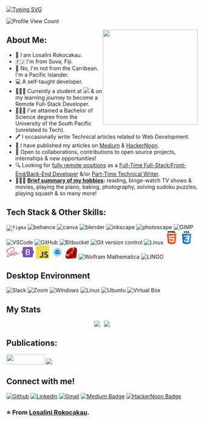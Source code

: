 [![Typing SVG](https://readme-typing-svg.herokuapp.com?font=Futura&color=E815CF&size=35&width=500&lines=Bula!+🌺+;I'm+Losalini.;Nice+to+meet+you!+🙂+; )](https://git.io/typing-svg)

![Profile View Count](https://komarev.com/ghpvc/?username=chelmerrox&color=orange&style=flat)

<!-- <img width="35%" align="right" alt="Github" src="https://user-images.githubusercontent.com/48678280/88862734-4903af80-d201-11ea-968b-9c939d88a37c.gif" /> -->
<img align="right" src="https://media.giphy.com/media/jRf5fsn8G6YaogAWxn/giphy.gif" width="250" height="250"/>

## 

## About Me:
- 👋 I am Losalini Rokocakau.
- :fiji: I'm from Suva, Fiji. 
- 🌺 No, I'm not from the Carribean. I'm a Pacific Islander.
- 💻 A self-taught developer.
- 👩🏽‍💻 Currently a student at ![](https://img.shields.io/badge/Microverse-blueviolet) & on my learning journey to become a Remote Full-Stack Developer.
- 👩🏽‍🎓 I've attained a Bachelor of Science degree from the University of the South Pacific (unrelated to Tech).
- 🖊 I occasionally write Technical articles related to Web Development.
- 📙 I have published my articles on <a href="https://medium.com/">Medium</a> & <a href="https://hackernoon.com/">HackerNoon</a>.
- 🤝 Open to collaborations, contributions to open source projects, internships & new opportunities!
- 🔍 Looking for <ins>fully remote positions</ins> as a <ins>Full-Time Full-Stack/Front-End/Back-End Developer</ins> &/or <ins>Part-Time Technical Writer</ins>.
- 🤸🏽‍♀️ **<ins>Brief summary of my hobbies</ins>:** reading, binge-watch TV shows & movies, playing the piano, baking, photography, solving sudoku puzzles, playing squash & so many more!

## Tech Stack & Other Skills:
<!--Credit to all those who created or own these icons & logos | I do not own any of them-->
<p align="left"> 
  <code><img height="35" src="https://www.vectorlogo.zone/logos/figma/figma-icon.svg" title="Figma" alt="figma"/></code>
  <img src="https://img.shields.io/badge/Behance-0054F7?style=for-the-badge&logo=behance&logoColor=white" width="80" height="30" title="Behance" alt="behance"/>
  <img src="https://img.shields.io/badge/Canva-%2300C4CC.svg?&style=for-the-badge&logo=Canva&logoColor=white" width="80" height="30" title="Canva" alt="canva"/>
  <img src="https://img.shields.io/badge/blender-%23F5792A.svg?style=for-the-badge&logo=blender&logoColor=white" width="80" height="30" title="Blender" alt="blender"/>
  <img src="https://img.shields.io/badge/Inkscape-000000?style=for-the-badge&logo=Inkscape&logoColor=white" width="80" height="30" title="Inkscape" alt="inkscape"/>
  <img src="https://s3.amazonaws.com/x.photoscape.org/img/201801/photoscape_logo_color_2x.png" width="35" height="30" title="Photoscape & Photoscape X" alt="photoscape"/>
  <img src="https://www.vectorlogo.zone/logos/gimp/gimp-icon.svg" width="40" title="GIMP" alt="GIMP">
  <img src="https://i.giphy.com/media/IdyAQJVN2kVPNUrojM/200.webp" width="40" title="VSCode" alt="VSCode"> 
  <img src="https://i.giphy.com/media/KzJkzjggfGN5Py6nkT/200.webp" width="40" title="GitHub" alt="GitHub">
  <img src="https://www.vectorlogo.zone/logos/bitbucket/bitbucket-ar21.svg" width="90" title="Bitbucket" alt="Bitbucket">
  <img src="https://media.giphy.com/media/kH6CqYiquZawmU1HI6/giphy.gif" width ="50" title="Git" alt="Git version control"> 
  <img src="https://www.vectorlogo.zone/logos/linux/linux-icon.svg" width="40" title="Linux" alt="Linux">
  <code><img height="35" src="https://raw.githubusercontent.com/github/explore/80688e429a7d4ef2fca1e82350fe8e3517d3494d/topics/html/html.png" title="HTML" alt="HTML"></code>
  <code><img height="35" src="https://raw.githubusercontent.com/github/explore/80688e429a7d4ef2fca1e82350fe8e3517d3494d/topics/css/css.png" title="CSS" alt="CSS"></code>
  <code><img height="35" src="https://raw.githubusercontent.com/github/explore/80688e429a7d4ef2fca1e82350fe8e3517d3494d/topics/sass/sass.png" title="Sass" alt="Sass"></code>
  <code><img height="35" src="https://raw.githubusercontent.com/devicons/devicon/master/icons/bootstrap/bootstrap-plain.svg" title="Bootstrap" alt="Bootstrap"></code>
  <code><img height="35" src="https://raw.githubusercontent.com/github/explore/80688e429a7d4ef2fca1e82350fe8e3517d3494d/topics/javascript/javascript.png" title="JavaScript" alt="JavaScript"></code>
  <!-- <code><img height="35" src="https://www.vectorlogo.zone/logos/nodejs/nodejs-horizontal.svg" title="Node.js" alt="Node.js"></code> -->
  <code><img height="35" src="https://raw.githubusercontent.com/github/explore/80688e429a7d4ef2fca1e82350fe8e3517d3494d/topics/webpack/webpack.png" title="Webpack" alt="Webpack"></code>
  <!-- <code><img src="https://img.shields.io/badge/React-20232A?style=for-the-badge&logo=react&logoColor=61DAFB" width="60" height="20" title="React" alt="React" /></code> -->
  <!-- <code><img src="https://img.shields.io/badge/Redux-593D88?style=for-the-badge&logo=redux&logoColor=white" width="60" height="20" title="Redux" alt="Redux" /></code> -->
  <!-- <code><img src="https://img.shields.io/badge/MySQL-005C84?style=for-the-badge&logo=mysql&logoColor=white" width="60" height="20" title="MySQL" alt="MySQL" /></code> -->
  <code><img height="30" src="https://raw.githubusercontent.com/github/explore/80688e429a7d4ef2fca1e82350fe8e3517d3494d/topics/ruby/ruby.png" title="Ruby" alt="Ruby"></code>
  <!-- <code><img src="https://img.shields.io/badge/Ruby_on_Rails-CC0000?style=for-the-badge&logo=ruby-on-rails&logoColor=white" width="65" height="20" title="Ruby on Rails" alt="Ruby on Rails" /></code> -->
  <!-- <code><img srcset="https://img.icons8.com/color/452/c-plus-plus-logo.png 2x" title="C++" alt="C++" loading="lazy" width="40" height="40"></code> -->
  <img src="https://www.wolfram.com/common/framework/img/spikey.en.png" width="40" height="40" title="Wolfram Mathematica" alt="Wolfram Mathematica">
  <img width="35" height="35" src="https://downloadly.net/wp-content/uploads/2020/03/Lindo-LINGO.png" class="attachment-medium size-medium wp-post-image" title="LINGO" alt="LINGO" srcset="https://downloadly.net/wp-content/uploads/2020/03/Lindo-LINGO.png 256w, https://downloadly.net/wp-content/uploads/2020/03/Lindo-LINGO-150x150.png 150w, https://downloadly.net/wp-content/uploads/2020/03/Lindo-LINGO-221x221.png 221w" sizes="(max-width: 256px) 100vw, 256px"><!--LINGO-->
</p>

## Desktop Environment

<p align="left">
  <img src="https://img.shields.io/badge/Slack-4A154B?style=for-the-badge&logo=slack&logoColor=white" width="90" height="30" alt="Slack"/>
  <img src="https://img.shields.io/badge/Zoom-2D8CFF?style=for-the-badge&logo=zoom&logoColor=white" width="90" height="30" alt="Zoom"/>
  <!-- <img src="https://img.shields.io/badge/Discord-5865F2?style=for-the-badge&logo=discord&logoColor=white" width="90" height="30" 
  alt="Discord" /> -->
  <img src="https://img.shields.io/badge/Windows-0078D6?style=for-the-badge&logo=windows&logoColor=white" width="90" height="30" 
  alt="Windows" />
  <img src="https://img.shields.io/badge/Linux-FCC624?style=for-the-badge&logo=linux&logoColor=black" width="90" height="30" alt="Linux">
  <img src="https://img.shields.io/badge/Ubuntu-E95420?style=for-the-badge&logo=ubuntu&logoColor=white" width="90" height="30" 
  alt="Ubuntu" />
  <img src="https://img.shields.io/badge/VirtualBox-21416b?style=for-the-badge&logo=VirtualBox&logoColor=white0" width="100" height="30" alt="Virtual Box" />
</p>

## My Stats

<p style="display:flex; justify-content:center; align-items:center; column-gap: 10px;" >
  <img src="https://github-readme-stats.vercel.app/api?username=chelmerrox&show_icons=true&theme=radical&line_height=30&count_private=trueshow_icons=true">
  <img src="https://github-readme-stats.vercel.app/api/top-langs/?username=chelmerrox&hide_langs_below=.25&theme=radical&count_private=trueshow_icons=true">
</p>

## Publications:

<p align="left">
  <img src="https://img.shields.io/badge/HN-HackerNoon-brightgreen" width="100" height="27"/>
  <img src="https://img.shields.io/badge/Medium-12100E?style=for-the-badge&logo=medium&logoColor=white"/>
  <!-- <img src="https://img.shields.io/badge/IH-Indie%20Hackers%20-orange"/> -->
</p>

## Connect with me!

[![Github](https://img.shields.io/badge/-Github-000?style=flat&logo=Github&logoColor=white)](https://github.com/chelmerrox)
[![Linkedin](https://img.shields.io/badge/-LinkedIn-blue?style=flat&logo=Linkedin&logoColor=white)](https://www.linkedin.com/in/losalini-rokocakau)
[![Gmail](https://img.shields.io/badge/-Gmail-c14438?style=flat&logo=Gmail&logoColor=white)](mailto:c.rokocakau@gmail.com)
[![Medium Badge](https://img.shields.io/badge/-Medium-03a57a?style=flat-square&labelColor=000000&logo=Medium&link=https://medium.com/@losalini.rokocakau/)](https://medium.com/@losalini.rokocakau/)
[![HackerNoon Badge](https://img.shields.io/badge/HN-HackerNoon-brightgreen)](https://hackernoon.com/how-to-temporarily-resolve-cors-error-in-the-console)
<!-- [![Twitter Badge](https://img.shields.io/badge/-@chelmerrox-1ca0f1?style=flat-square&labelColor=1ca0f1&logo=twitter&logoColor=white&link=https://twitter.com/_chelmerrox_)](https://twitter.com/_chelmerrox_) -->

### ⭐ From [Losalini Rokocakau](https://github.com/chelmerrox).